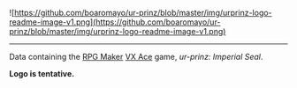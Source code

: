 ![https://github.com/boaromayo/ur-prinz/blob/master/img/urprinz-logo-readme-image-v1.png](https://github.com/boaromayo/ur-prinz/blob/master/img/urprinz-logo-readme-image-v1.png)

---

Data containing the [RPG Maker][rpg-maker] [VX Ace][vxace] game, *ur-prinz: Imperial Seal*.

**Logo is tentative.**

[vxace]: http://www.rpgmakerweb.com/products/programs/rpg-maker-vx-ace
[rpg-maker]: https://en.wikipedia.org/wiki/RPG_Maker#RPG_Maker_VX_Ace
